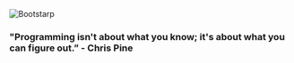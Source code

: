 <img src="https://itriangletechnolabs.com/blog/wp-content/uploads/2020/05/bootstrap-illustration.png" alt="Bootstarp"/>

### "Programming isn't about what you know; it's about what you can figure out.” - Chris Pine
